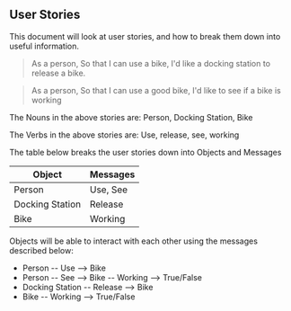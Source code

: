 ## User Stories

This document will look at user stories, and how to break them down into useful information. 

>As a person,
>So that I can use a bike,
>I'd like a docking station to release a bike.

>As a person,
>So that I can use a good bike,
>I'd like to see if a bike is working

The Nouns in the above stories are: Person, Docking Station, Bike

The Verbs in the above stories are: Use, release, see, working


The table below breaks the user stories down into Objects and Messages

Object | Messages
--- | ---
Person | Use, See
Docking Station | Release
Bike | Working


Objects will be able to interact with each other using the messages described below:
* Person -- Use --> Bike
* Person -- See --> Bike -- Working --> True/False
* Docking Station -- Release --> Bike
* Bike -- Working --> True/False
